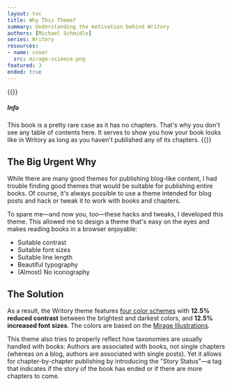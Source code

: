 ```yaml
---
layout: toc
title: Why This Theme?
summary: Understanding the motivation behind Writory
authors: [Michael Schmidle]
series: Writory
resources:
- name: cover
  src: mirage-science.png
featured: 3
ended: true
---
```


{{<alert class="wy-alert-info mt-5">}}
##### Info

This book is a pretty rare case as it has no chapters. That's why you don't see any table of contents here. It serves to show you how your book looks like in Writory as long as you haven't published any of its chapters.
{{</alert>}}

## The Big Urgent Why

While there are many good themes for publishing blog-like content, I had trouble finding good themes that would be suitable for publishing entire books. Of course, it's always possible to use a theme intended for blog posts and hack or tweak it to work with books and chapters.

To spare me—and now you, too—these hacks and tweaks, I developed this theme. This allowed me to design a theme that's easy on the eyes and makes reading books in a browser enjoyable:

* Suitable contrast
* Suitable font sizes
* Suitable line length
* Beautiful typography
* (Almost) No iconography

## The Solution

As a result, the Writory theme features [four color schemes](/books/customizing-writory/color-schemes/) with **12.5% reduced contrast** between the brightest and darkest colors, and **12.5% increased font sizes**. The colors are based on the [Mirage Illustrations](https://icons8.com/ouch/style/mirage-1).

This theme also tries to properly reflect how taxonomies are usually handled with books: Authors are associated with books, not single chapters (whereas on a blog, authors are associated with single posts). Yet it allows for chapter-by-chapter publishing by introducing the "Story Status"—a tag that indicates if the story of the book has ended or if there are more chapters to come.
